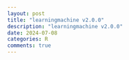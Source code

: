 ```yaml
---
layout: post
title: "learningmachine v2.0.0"
description: "learningmachine v2.0.0"
date: 2024-07-08
categories: R
comments: true
---
```


